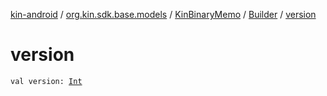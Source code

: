 [kin-android](../../../index.md) / [org.kin.sdk.base.models](../../index.md) / [KinBinaryMemo](../index.md) / [Builder](index.md) / [version](./version.md)

# version

`val version: `[`Int`](https://kotlinlang.org/api/latest/jvm/stdlib/kotlin/-int/index.html)